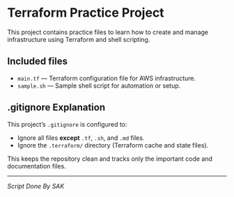 # Terraform Practice Project

This project contains practice files to learn how to create and manage infrastructure using Terraform and shell scripting.

## Included files

- `main.tf` — Terraform configuration file for AWS infrastructure.
- `sample.sh` — Sample shell script for automation or setup.

## .gitignore Explanation

This project’s `.gitignore` is configured to:

- Ignore all files **except** `.tf`, `.sh`, and `.md` files.
- Ignore the `.terraform/` directory (Terraform cache and state files).

This keeps the repository clean and tracks only the important code and documentation files.

---

*Script Done By SAK*
